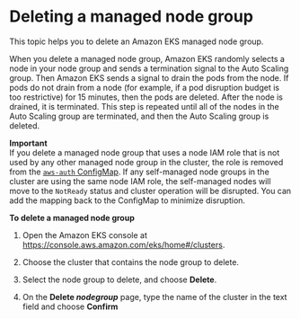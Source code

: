 # Deleting a managed node group<a name="delete-managed-node-group"></a>

This topic helps you to delete an Amazon EKS managed node group\.

When you delete a managed node group, Amazon EKS randomly selects a node in your node group and sends a termination signal to the Auto Scaling group\. Then Amazon EKS sends a signal to drain the pods from the node\. If pods do not drain from a node \(for example, if a pod disruption budget is too restrictive\) for 15 minutes, then the pods are deleted\. After the node is drained, it is terminated\. This step is repeated until all of the nodes in the Auto Scaling group are terminated, and then the Auto Scaling group is deleted\.

**Important**  
If you delete a managed node group that uses a node IAM role that is not used by any other managed node group in the cluster, the role is removed from the [`aws-auth` ConfigMap](add-user-role.md)\. If any self\-managed node groups in the cluster are using the same node IAM role, the self\-managed nodes will move to the `NotReady` status and cluster operation will be disrupted\. You can add the mapping back to the ConfigMap to minimize disruption\.

**To delete a managed node group**

1. Open the Amazon EKS console at [https://console\.aws\.amazon\.com/eks/home\#/clusters](https://console.aws.amazon.com/eks/home#/clusters)\.

1. Choose the cluster that contains the node group to delete\.

1. Select the node group to delete, and choose **Delete**\.

1. On the **Delete *nodegroup*** page, type the name of the cluster in the text field and choose **Confirm**
